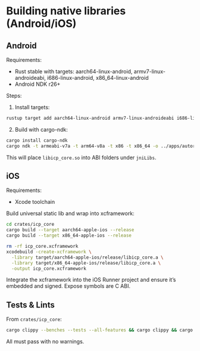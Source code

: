 # Building native libraries (Android/iOS)

## Android
Requirements:
- Rust stable with targets: aarch64-linux-android, armv7-linux-androideabi, i686-linux-android, x86_64-linux-android
- Android NDK r26+

Steps:
1. Install targets:
```bash
rustup target add aarch64-linux-android armv7-linux-androideabi i686-linux-android x86_64-linux-android
```
2. Build with cargo-ndk:
```bash
cargo install cargo-ndk
cargo ndk -t armeabi-v7a -t arm64-v8a -t x86 -t x86_64 -o ../apps/autorun_flutter/android/app/src/main/jniLibs build -p icp_core --release
```
This will place `libicp_core.so` into ABI folders under `jniLibs`.

## iOS
Requirements:
- Xcode toolchain

Build universal static lib and wrap into xcframework:
```bash
cd crates/icp_core
cargo build --target aarch64-apple-ios --release
cargo build --target x86_64-apple-ios --release

rm -rf icp_core.xcframework
xcodebuild -create-xcframework \
  -library target/aarch64-apple-ios/release/libicp_core.a \
  -library target/x86_64-apple-ios/release/libicp_core.a \
  -output icp_core.xcframework
```
Integrate the xcframework into the iOS Runner project and ensure it’s embedded and signed. Expose symbols are C ABI.

## Tests & Lints
From `crates/icp_core`:
```bash
cargo clippy --benches --tests --all-features && cargo clippy && cargo fmt --all && cargo nextest run
```
All must pass with no warnings.
